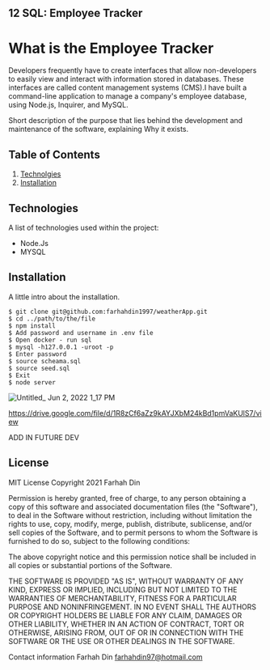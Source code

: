 ## 12 SQL: Employee Tracker

# What is the Employee Tracker
Developers frequently have to create interfaces that allow non-developers to easily view and interact with information stored in databases. These interfaces are called content management systems (CMS).I have built a command-line application to manage a company's employee database, using Node.js, Inquirer, and MySQL.

Short description of the purpose that lies behind the development and maintenance of the software, explaining Why it exists.

## Table of Contents
1. [Technolgies](#technolgies)
2. [Installation](#installation)

## Technologies

A list of technologies used within the project:
- Node.Js
- MYSQL

## Installation
A little intro about the installation. 
```
$ git clone git@github.com:farhahdin1997/weatherApp.git
$ cd ../path/to/the/file
$ npm install
$ Add password and username in .env file
$ Open docker - run sql
$ mysql -h127.0.0.1 -uroot -p
$ Enter password
$ source scheama.sql
$ source seed.sql
$ Exit
$ node server
```


![Untitled_ Jun 2, 2022 1_17 PM](https://user-images.githubusercontent.com/81389441/171628923-5c66ecca-59e5-42bb-9568-89f8b5a8cac9.gif)

https://drive.google.com/file/d/1R8zCf6aZz9kAYJXbM24kBd1pmVaKUlS7/view

 ADD IN FUTURE DEV

## License
MIT License Copyright 2021 Farhah Din

Permission is hereby granted, free of charge, to any person obtaining a copy of this software and associated documentation files (the "Software"), to deal in the Software without restriction, including without limitation the rights to use, copy, modify, merge, publish, distribute, sublicense, and/or sell copies of the Software, and to permit persons to whom the Software is furnished to do so, subject to the following conditions:

The above copyright notice and this permission notice shall be included in all copies or substantial portions of the Software.

THE SOFTWARE IS PROVIDED "AS IS", WITHOUT WARRANTY OF ANY KIND, EXPRESS OR IMPLIED, INCLUDING BUT NOT LIMITED TO THE WARRANTIES OF MERCHANTABILITY, FITNESS FOR A PARTICULAR PURPOSE AND NONINFRINGEMENT. IN NO EVENT SHALL THE AUTHORS OR COPYRIGHT HOLDERS BE LIABLE FOR ANY CLAIM, DAMAGES OR OTHER LIABILITY, WHETHER IN AN ACTION OF CONTRACT, TORT OR OTHERWISE, ARISING FROM, OUT OF OR IN CONNECTION WITH THE SOFTWARE OR THE USE OR OTHER DEALINGS IN THE SOFTWARE.

Contact information Farhah Din farhahdin97@hotmail.com
